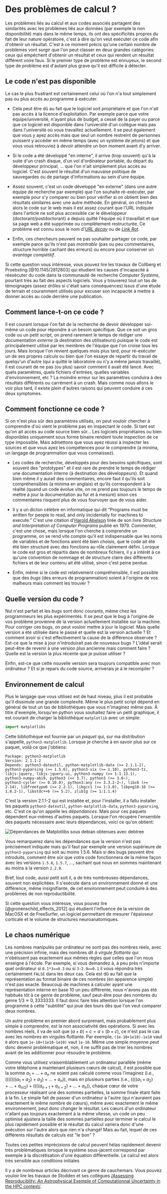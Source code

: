 # Des problèmes de calcul ?

Les problèmes liés au calcul et aux codes associés partagent des similarités
avec les problèmes liés aux données (par exemple la non disponibilité) mais
dans le même temps, ils ont des spécificités propres du fait de leur nature
opératoire, c'est à dire qu'on veut exécuter ce code afin d'obtenir un
résultat. C'est à ce moment précis qu'une certain nombre de problèmes vont
surgir que l'on peut classer en deux grandes catégories: ceux qui empêchent
d'obtenir un résultat et ceux qui rendent un résultat différent voire faux. Si
le premier type de problème est ennuyeux, le second type de problème est
d'autant plus grave qu'il est difficile à détecter.


## Le code n'est pas disponible

Le cas le plus frustrant est certainement celui où l'on n'a tout simplement pas
ou plus accès au programme à exécuter.

* Cela peut être dû au fait que le logiciel soit propriétaire et que l'on n'ait
  pas accès à la licence d'exploitation. Par exemple parce que votre
  équipe/université, n'ayant plus de budget, a cessé de la payer ou parce que
  ce logiciel est disponible dans l'université d'un collègue mais pas dans
  l'université où vous travaillez actuellement. Il se peut également que vous y
  ayez accès mais que seul un nombre restreint de personnes puissent y accéder
  en même temps (avec un système de jetons) et que vous vous retrouviez à
  devoir attendre un bon moment avant d'y arriver.

* Si le code a été développé "en interne", il arrive (trop souvent) qu'à la
  suite d'un crash disque, d'un vol d'ordinateur portable, du départ du
  développeur principal, ... que l'on n'ait simplement plus accès au
  logiciel. C'est souvent le résultat d'un mauvaise politique de sauvegardes ou
  de partage d'informations au sein d'une équipe.

* Assez souvent, c'est un code développé "en externe" (dans une autre équipe de
  recherche par exemple) que l'on souhaite ré-exécuter, par exemple pour s'y
  comparer ou bien pour vérifier si on obtient bien des résultats similaires
  avec une autre méthode. En général, on cherche alors le code sur le web mais
  il est assez courant que l'URL indiquée dans l'article ne soit plus
  accessible car le développeur (doctorant/postdoctorant) a depuis quitté
  l'équipe où il travaillait et que sa page web a été supprimée ou complètement
  restructurée. Ce problème est connu sous le nom d'[*URL
  decay*](https://www.spinellis.gr/sw/url-decay/) ou de [*Link
  Rot*](https://en.wikipedia.org/wiki/Link_rot).

* Enfin, ces chercheurs peuvent ne pas souhaiter partager ce code, par exemple
  parce qu'ils n'est pas *montrable* (pas ou peu commentaires, structure
  horrible cachant des erreurs) ou encore pour conserver un *avantage
  compétitif*.

Si cette question vous intéresse, vous pouvez lire les travaux de Collberg et
Proebsting [@10.1145/2812803] qui étudient les causes d'incapacité à réexécuter
du code dans la communauté de recherche *Computer Systems*, pourtant très au
fait des aspects logiciels. Vous y trouverez tout un tas de témoignages (assez
drôles si c'était sans conséquences) issus d'une étude de terrain et couramment
utilisés pour excuser son incapacité à mettre à donner accès au code derrière
une publication.


## Comment lance-t-on ce code ?

Il est courant lorsque l'on fait de la recherche de devoir développer soi-même
un code pour répondre à un besoin spécifique. Que ce soit un gros code ou un
petit script, on prend rarement le temps de rédiger une documentation *externe*
(à destination des utilisateurs) puisque le code est principalement utilisé par
les membres de l'équipe que l'on croise tous les jours. Mais lorsque l'on
revient quelques mois plus tard, pour ré-exécuter un de ses propres calculs ou
bien que l'on essaye de repartir du travail de quelqu'un d'autre (qui a quitté
le laboratoire ou n'y a même jamais travaillé), il est courant de ne pas (ou
plus) savoir comment il avait été lancé. Avec quels paramètres, quels fichiers
d'entrées, quelles variables d'environnement, etc ? La moindre erreur sur les
paramètres conduira à des résultats différents ou carrément à un crash. Mais
comme nous allons le voir plus tard, il existe plein d'autres raisons qui
peuvent conduire à ces deux symptomes.

## Comment fonctionne ce code ?

Si on n'est plus sûr des paramètres utilisés, on peut vouloir chercher à
comprendre d'où vient le problème pas en inspectant le code. Si tant est qu'on
ait accès au code source bien sûr... Les logiciels propriétaires ou bien
disponibles uniquement sous forme binaire rendent toute inspection de ce type
impossible. Mais admettons que vous ayez réussi à inspecter les sources et que
vous ayez les compétences pour le comprendre (a minima, un langage de
programmation que vous connaissez).

* Les codes de recherche, développés pour des besoins spécifiques, sont souvent
  des "prototypes" et il est rare de prendre le temps de rédiger une
  documentation interne (à destination des développeurs). Et quand bien même il
  y aurait des commentaires, encore faut il qu'ils soit compréhensibles (a
  minima en anglais) et qu'ils correspondent à la réalité (quand un code évolue
  vite, on ne prend pas toujours le temps de mettre à jour la documentation au
  fur et à mesure) sinon ces commentaires risquent plus de vous fourvoyer que
  de vous aider.

* Il y a un dicton célèbre en informatique qui dit “Programs must be written
  for people to read, and only incidentally for machines to execute.” C'est une
  citation d'[Harold Abelson](https://en.wikipedia.org/wiki/Hal_Abelson) tirée
  de son livre *Structure and Interpretation of Computer Programs* publié en
  1979. Commenter, c'est une chose, mais lorsque l'on cherche à
  comprendre un programme, on se rend vite compte qu'il est
  indispensable que les noms de variables et de fonctions aient été
  bien choisis, que le code ait été été bien structuré avec des
  fonctions au rôle clairement défini. Lorsque le code est gros et
  répartis dans de nombreux fichiers, il y a intérêt à ce qu'une
  convention de nommage et de structure claire des différents fichiers
  et de leur contenu ait été utilisé, sinon c'est peine perdue.

* Enfin, même si le code est relativement compréhensible, il est
  possible que des *bugs* (des erreurs de programmation) soient à
  l'origine de vos malheurs mais comment les trouver ?

## Quelle version du code ?

Nul n'est parfait et les *bugs* sont donc courants, même chez les programmeurs
les plus expérimentés. Il se peut que le bug à l'origine de vos problème
provienne de la version actuellement installée sur la machine. Pour corriger
ces bugs, on peut vouloir mettre à jour le logiciel. Mais quelle version a été
utilisée dans le passé et quelle est la version actuelle ? Et comment avoir si
c'est effectivement la cause de la différence observée ? Est-ce que la mise à
jour n'introduirait pas de nouveaux bugs ? L'idéal serait peut-être de revenir
à une version plus ancienne mais comment faire ? Quelle est la version la plus
récente que je puisse utiliser ?

Enfin, est-ce que cette nouvelle version sera toujours compatible avec mon
ordinateur ? Et si je repars du code source, arriverais je à le recompiler ?

## Environnement de calcul

Plus le langage que vous utilisez est de haut niveau, plus il est probable
qu'il dissimule une grande complexité. Même le plus petit script dépend en
général de tout un tas de bibliothèques que vous n'imaginez même pas. À titre
d'exemple, lorsqu'en python vous souhaitez faire un petit graphique, il est
courant de charger la bibliothèque `matplotlib` avec un simple:

```python
import matplotlibs
```

Cette bibliothèque est fournie par un *paquet* qui, sur ma
distribution s'appelle, `python3-matplotlib`. Lorsque je cherche à
en savoir plus sur ce paquet, voilà ce que j'obtiens:

```
Package: python3-matplotlib
Version: 2.1.1-2
Depends: python3-dateutil, python-matplotlib-data (>= 2.1.1-2),
python3-pyparsing (>= 1.5.6), python3-six (>= 1.10), python3-tz,
libjs-jquery, libjs-jquery-ui, python3-numpy (>= 1:1.13.1),
python3-numpy-abi9, python3 (<< 3.7), python3 (>= 3.6~),
python3-cycler (>= 0.10.0), python3:any (>= 3.3.2-2~), libc6 (>=
2.14), libfreetype6 (>= 2.2.1), libgcc1 (>= 1:3.0), libpng16-16 (>=
1.6.2-1), libstdc++6 (>= 5.2), zlib1g (>= 1:1.1.4)
```

C'est la version 2.1.1-2 qui est installée et, pour l'installer, il a
fallu installer les paquets `python3-dateutil`,
`python-matplotlib-data`, `python3-pyparsing`, etc. C'est ce qu'on
appelle les *dépendances*. Mais pour ces paquets dépendent eux-mêmes
d'autres paquets. Lorsque l'on récupère l'ensemble des paquets
nécessaire avec leurs dépendances, voici ce qu'on obtient:


![Dépendances de Matplotlibs sous debian obtenues avec debtree](img/python3-matplotlib.png "debtree output")

Vous remarquerez dans les dépendances que la version n'est pas
précisément indiquée mais qu'il faut par exemple une version
supérieure de `python3-pyparsing` qui soit au moins 1.5.6. Mais si des
bugs peuvent être introduits, comment être sûr que votre code
fonctionnera de la même façon avec les versions `1.5.6`, `1.5.7`, ...,
sachant que nous en sommes maintenant au moins à la version `2.2.0`.

Bref, tout code, aussi petit soit il, a de très nombreuses
dépendances, souvent non explicitées. Il s'exécute dans un
environnement donné et une différence, même insignifiante, de cet
environnement peut conduire à des problèmes de non reproductibilité. 

Si cette question vous intéresse, vous pouvez lire [@gronenschild_effects_2012] qui étudient
l'influence de la version de MacOSX et de FreeSurfer, un logiciel
permettant de mesurer l'épaisseur corticale et le volume de
structures neuroanatomiques. 

## Le chaos numérique

Les nombres manipulés par ordinateur ne sont pas des nombres réels, avec une
précision infinie, mais des nombres dit *à virgule flottante* qui n'obéissent
pas exactement aux mêmes règles que celles que l'on nous enseigne à
l'école. Par exemple, si vous demandez à, à peu près n'importe quel ordinateur
si `0.1*3==0.3` ou si `3-2.9==0.1` il vous répondra très certainement `FALSE`
dans les deux cas. Cela est dû au fait que la représentation au format binaire
de ces nombres (en apparence simple) n'est pas exacte. Beaucoup de machines à
calculer ayant une représentation interne en base 10 un peu différente, nous
n'avons pas été habitués tôt à ce genre de problème, sauf peut-être pour des
nombres du genre $1/3\approx 0,3333333$. Il faut donc faire très attention
lorsque l'on programme à cette "subtilité" qui joue des tours dès que l'on veut
comparer deux nombres.

Un autre problème en premier abord surprenant, mais probablement plus simple à
comprendre, est la non associativité des opérations. Si avec les nombres réels,
il va de soit que $(a+b)+c=a+(b+c)$, ce n'est pas le cas avec les nombres en
virgules flottante. Par exemple, `(1e-10+1e10)-1e10` vaut `0` alors que
`1e-10+(1e10-1e10)` vaut `1e-10`. Même une simple moyenne peut donc devenir
problématique et, non, il ne suffit pas de trier les nombres avant de les
additionner pour résoudre le problème.

Comme vous utilisez vraisemblablement un ordinateur parallèle (même votre
téléphone a maintenant plusieurs cœurs de calcul), il est possible que la somme
$a_1 + \dots +a_n$ ne soient pas calculé comme vous l'imaginez (i.e.,
$(((((((a_1 + a_2) + a_3) + \dots +a_n)$), mais en plusieurs parties (i.e.,
$((((a_1 + a_2) + \dots +a_{n/2}) + ((((a_{n+1} + a_{n+2}) + \dots +a_n)$),
chaque cœur de votre processeur réalisant une des sommes partielles, la somme
finale étant faite à la fin. Le simple fait de passer d'un ordinateur à l'autre
(qui n'auraient pas exactement le même nombre de cœurs), même avec exactement
le même environnement, peut donc changer le résultat. Les cœurs d'un ordinateur
n'allant pas toujours exactement à la même vitesse, un code un peu optimisé
ajustera la taille des sommes partielles pour terminer le calcul le plus
rapidement possible et le résultat du calcul variera donc d'une exécution sur
l'autre alors que rien n'a changé! Mais au fait, lequel de ces différents
résultats de calculs est "le bon" ?

Toutes ces petites imprécisions de calcul peuvent hélas rapidement devenir très
problématiques lorsque le système sous-jacent correspond par exemple à la
discrétisation d'une équation différentielle. Le calcul est alors très sensible
aux conditions initiales

Il y a de nombreux articles décrivant ce genre de cauchemars. Vous pouvez
vouloir lire les travaux de Stodden et ses collègues [/Assessing
Reproduciblity: An Astrophysical Exemple of Computationnal Uncertainty in the
HPC context/](http://web.stanford.edu/~vcs/talks/ResCuESC2018-STODDEN.pdf).

